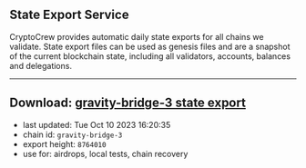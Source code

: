 ## State Export Service
CryptoCrew provides automatic daily state exports for all chains we validate. State export files can be used as genesis files and are a snapshot of the current blockchain state, including all validators, accounts, balances and delegations.

---
**Download: [gravity-bridge-3 state export](https://dl.ccvalidators.com/SERVICE/gravitybridge/gravity-bridge-3_export_8764010.json)**
---

- last updated: Tue Oct 10 2023 16:20:35
- chain id: `gravity-bridge-3`
- export height: `8764010`
- use for: airdrops, local tests, chain recovery
